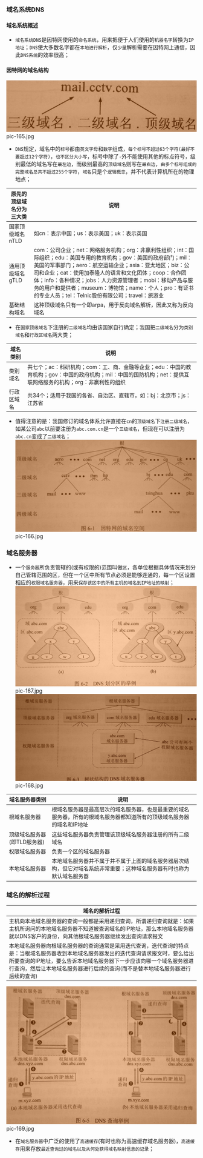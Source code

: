 ### 域名系统DNS
#### 域名系统概述
+ `域名系统DNS`是因特网使用的`命名系统`，用来把便于人们使用的`机器名字`转换为`IP地址`；`DNS`使大多数名字都在`本地进行解析`，仅`少量`解析需要在因特网上通信，因此`DNS系统`的效率很高；
#### 因特网的域名结构
![image](https://github.com/ningbaoqi/ComputerNetWork/blob/master/gif/pic-165.jpg)   pic-165.jpg
+ `DNS`规定，域名中的`标号`都由`英文字母`和`数字`组成，`每个标号不超过63个字符(最好不要超过12个字符)`，`也不区分大小写`，标号中除了`-`外不能使用其他的标点符号，级别最低的域名写在`最左边`，而级别最高的`顶级域名`则写在`最右边`，`由多个标号组成的完整域名总共不超过255个字符`，`域名`只是个`逻辑概念`，并不代表计算机所在的物理地点；

|原先的顶级域名分为三大类|说明|
|------|------|
|国家顶级域名nTLD|如cn：表示中国；us：表示美国；uk：表示英国|
|通用顶级域名gTLD|com：公司企业；net：网络服务机构；org：非赢利性组织；int：国际组织；edu：美国专用的教育机构；gov：美国的政府部门；mil：美国的军事部门；aero：航空运输企业；asia：亚太地区；biz：公司和企业；cat：使用加泰隆人的语言和文化团体；coop：合作团体；info：各种情况；jobs：人力资源管理者；mobi：移动产品与服务的用户和提供者；museum：博物馆；name：个人；pro：有证书的专业人员；tel：Telnic股份有限公司；travel：旅游业|
|基础结构域名|这种顶级域名只有一个即arpa，用于反向域名解析，因此又称为反向域名|
+ 在`国家顶级域名`下注册的`二级域名`均由该国家自行确定；我国把`二级域名`分为`类别域名`和`行政区域名`两大类；

|域名类别|说明|
|------|------|
|类别域名|共七个；ac：科研机构；com：工、商、金融等企业；edu：中国的教育机构；gov：中国的政府机构；mil：中国的国防机构；net：提供互联网络服务的机构；org：非赢利性的组织|
|行政区域名|共34个；适用于我国的各省、自治区、直辖市，如：bj：北京市；js：江苏省|

+ 值得注意的是：我国修订的域名体系允许直接在`cn`的`顶级域名`下`注册二级域名`，如某公司`abc`以前要注册为`abc.com.cn`是一个`三级域名`，但现在可以注册为`abc.cn`变成了`二级域名`；
![image](https://github.com/ningbaoqi/ComputerNetWork/blob/master/gif/pic-166.jpg)   pic-166.jpg
### 域名服务器
+ 一个`服务器`所负责管辖的(或有权限的)范围叫做`区`，各单位根据具体情况来划分自己管辖范围的区，但在一个区中所有节点必须是能够连通的，每一个区设置相应的`权限域名服务器`，用来`保存该区中的所有主机的域名到IP地址的映射`；
![image](https://github.com/ningbaoqi/ComputerNetWork/blob/master/gif/pic-167.jpg)   pic-167.jpg
![image](https://github.com/ningbaoqi/ComputerNetWork/blob/master/gif/pic-168.jpg)   pic-168.jpg

|域名服务器类别|说明|
|------|------|
|根域名服务器|根域名服务器是最高层次的域名服务器，也是最重要的域名服务器，所有的根域名服务器都知道所有的顶级域名服务器的域名和IP地址|
|顶级域名服务器(即TLD服务器)|这些域名服务器负责管理该顶级域名服务器注册的所有二级域名|
|权限域名服务器|负责一个区的域名服务器|
|本地域名服务器|本地域名服务器并不属于并不属于上图的域名服务器层次结构，但它对域名系统非常重要；这种域名服务器有时也称为默认域名服务器|

### 域名的解析过程

|域名的解析过程|
|------|
|主机向本地域名服务器的查询一般都是采用递归查询，所谓递归查询就是：如果主机所询问的本地域名服务器不知道被查询域名的IP地址，那么本地域名服务器就以DNS客户的身份，向其他根域名服务器继续发出查询请求报文|
|本地域名服务器向根域名服务器的查询通常是采用迭代查询，迭代查询的特点是：当根域名服务器收到本地域名服务器发出的迭代查询请求报文时，要么给出所要查询的IP地址，要么告诉本地域名服务器下一步应该向哪一个域名服务器进行查询，然后让本地域名服务器进行后续的查询(而不是替本地域名服务器进行后续的查询)|
![image](https://github.com/ningbaoqi/ComputerNetWork/blob/master/gif/pic-169.jpg)   pic-169.jpg
+ 在`域名服务器`中广泛的使用了`高速缓存`(有时也称为高速缓存域名服务器)，`高速缓存`用来存放`最近查询过的域名以及从何处获得域名映射信息的记录`；

